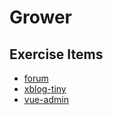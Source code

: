 # Grower

## Exercise Items

- [forum](./forum/README.md "在线问答论坛系统")
- [xblog-tiny](./xblog-tiny/README.md  "前后端分离的博客")
- [vue-admin](./vue-admin/README.md "权限管理系统")
